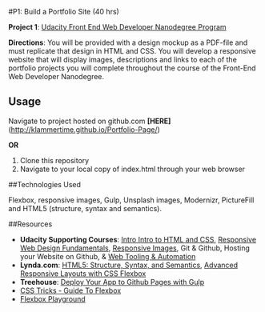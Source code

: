 #P1: Build a Portfolio Site (40 hrs)

**Project 1**: [Udacity Front End Web Developer Nanodegree Program](https://www.udacity.com/course/front-end-web-developer-nanodegree--nd001)

**Directions**: You will be provided with a design mockup as a PDF-file and must replicate that design in HTML and CSS. You will develop a responsive website that will display images, descriptions and links to each of the portfolio projects you will complete throughout the course of the Front-End Web Developer Nanodegree.

Usage
-----
Navigate to project hosted on github.com **[HERE]**(http://klammertime.github.io/Portfolio-Page/)

**OR**

1. Clone this repository
2. Navigate to your local copy of index.html through your web browser 

##Technologies Used

Flexbox, responsive images, Gulp, Unsplash images, Modernizr, PictureFill and HTML5 (structure, syntax and semantics).

##Resources
* **Udacity Supporting Courses**: [Intro Intro to HTML and CSS](https://www.udacity.com/course/intro-to-html-and-css--ud304), [Responsive Web Design Fundamentals](https://www.udacity.com/course/responsive-web-design-fundamentals--ud893), [Responsive Images](https://www.udacity.com/course/responsive-images--ud882), Git & Github, Hosting your Website on Github, & [Web Tooling & Automation](https://www.udacity.com/course/web-tooling-automation--ud892)
* **Lynda.com**: [HTML5: Structure, Syntax, and Semantics](http://www.lynda.com/HTML-tutorials/HTML5-Structure-Syntax-Semantics/182177-2.html), [Advanced Responsive Layouts with CSS Flexbox](http://www.lynda.com/CSS-tutorials/Welcome/383780/423279-4.html)
* **Treehouse**: [Deploy Your App to Github Pages with Gulp](https://teamtreehouse.com/library/deploy-your-app-to-github-pages-with-gulp)
* [CSS Tricks - Guide To Flexbox](https://css-tricks.com/snippets/css/a-guide-to-flexbox/)
* [Flexbox Playground](https://demos.scotch.io/visual-guide-to-css3-flexbox-flexbox-playground/demos/)